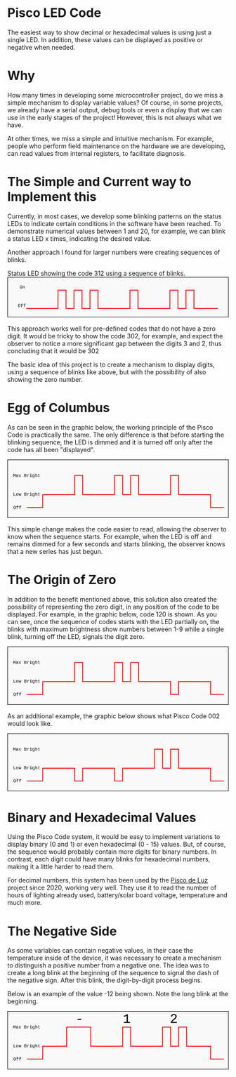 # Pisco LED Code

The easiest way to show decimal or hexadecimal values is using just a single LED. In addition, these values can be displayed as positive or negative when needed.

# Why

How many times in developing some microcontroller project, do we miss a simple mechanism to display variable values? Of course, in some projects, we already have a serial output, debug tools or even a display that we can use in the early stages of the project! However, this is not always what we have.

At other times, we miss a simple and intuitive mechanism. For example, people who perform field maintenance on the hardware we are developing, can read values from internal registers, to facilitate diagnosis.

# The Simple and Current way to Implement this

Currently, in most cases, we develop some blinking patterns on the status LEDs to indicate certain conditions in the software have been reached.
To demonstrate numerical values between 1 and 20, for example, we can blink a status LED x times, indicating the desired value.

Another approach I found for larger numbers were creating sequences of blinks.

Status LED showing the code 312 using a sequence of blinks.
![code312.png](https://github.com/andreviegas/Pisco-LED-Code/blob/6c91251ed2d3033bc74d414339b4a64d40685235/graphics/code312.png)

This approach works well for pre-defined codes that do not have a zero digit. It would be tricky to show the code 302, for example, and expect the observer to notice a more significant gap between the digits 3 and 2, thus concluding that it would be 302

The basic idea of this project is to create a mechanism to display digits, using a sequence of blinks like above, but with the possibility of also showing the zero number.

# Egg of Columbus

As can be seen in the graphic below, the working principle of the Pisco Code is practically the same. The only difference is that before starting the blinking sequence, the LED is dimmed and it is turned off only after the code has all been "displayed".

![pisco-code-121.png](https://github.com/andreviegas/Pisco-LED-Code/blob/2d7ab53852a28b9fdf24be6b03f43a6450f9fef0/graphics/pisco-code-121.png)

This simple change makes the code easier to read, allowing the observer to know when the sequence starts. For example, when the LED is off and remains dimmed for a few seconds and starts blinking, the observer knows that a new series has just begun.

# The Origin of Zero

In addition to the benefit mentioned above, this solution also created the possibility of representing the zero digit, in any position of the code to be displayed.
For example, in the graphic below, code 120 is shown. As you can see, once the sequence of codes starts with the LED partially on, the blinks with maximum brightness show numbers between 1-9 while a single blink, turning off the LED, signals the digit zero.

![pisco-code-120.png](https://github.com/andreviegas/Pisco-LED-Code/blob/9d276453b1f99df96e158106dcbb28b7e36d6daf/graphics/pisco-code-120.png)

As an additional example, the graphic below shows what Pisco Code 002 would look like.

![pisco-code-002.png](https://github.com/andreviegas/Pisco-LED-Code/blob/9d276453b1f99df96e158106dcbb28b7e36d6daf/graphics/pisco-code-002.png)

# Binary and Hexadecimal Values

Using the Pisco Code system, it would be easy to implement variations to display binary (0 and 1) or even hexadecimal (0 - 15) values. But, of course, the sequence would probably contain more digits for binary numbers. In contrast, each digit could have many blinks for hexadecimal numbers, making it a little harder to read them.

For decimal numbers, this system has been used by the [Pisco de Luz](https://www.piscodeluz.org/?lang=en) project since 2020, working very well. They use it to read the number of hours of lighting already used, battery/solar board voltage, temperature and much more.

# The Negative Side

As some variables can contain negative values, in their case the temperature inside of the device, it was necessary to create a mechanism to distinguish a positive number from a negative one. The idea was to create a long blink at the beginning of the sequence to signal the dash of the negative sign. After this blink, the digit-by-digit process begins.

Below is an example of the value -12 being shown. Note the long blink at the beginning.  

![pisco-code-12-negative.png](https://github.com/andreviegas/Pisco-LED-Code/blob/d46fea2847a2d3f49e9fccbcebee1c75f28df785/graphics/pisco-code-12-negative.png)



